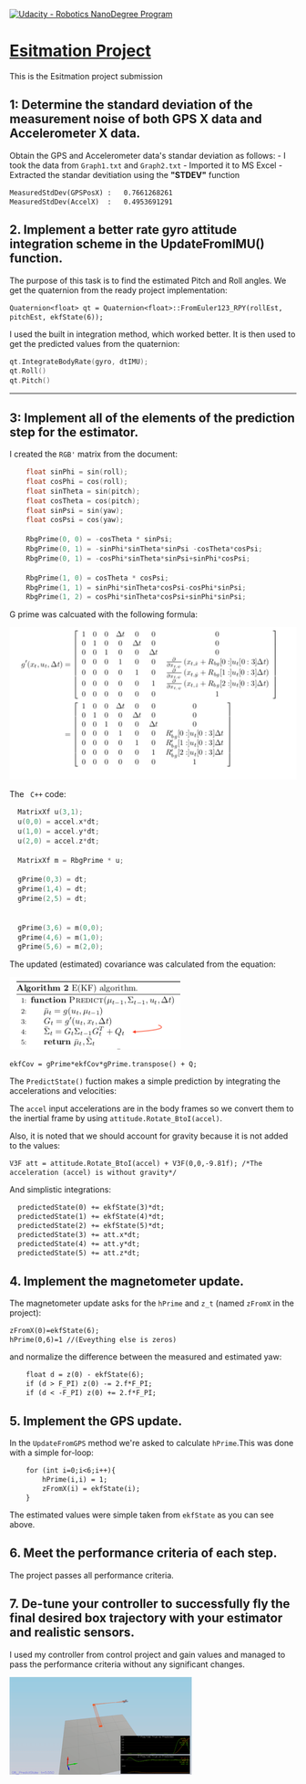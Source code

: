[![Udacity - Robotics NanoDegree Program](https://github.com/spirosrap/flyingcar/blob/master/udacity.jpg)](https://www.udacity.com/course/flying-car-nanodegree--nd787)

# [Esitmation Project](https://github.com/scifiswapnil/Udacity-Autonomous-Flight-Engineer/tree/main/Esitmation-Project)

This is the Esitmation project submission

## **1:** Determine the standard deviation of the measurement noise of both GPS X data and Accelerometer X data. 

Obtain the GPS and Accelerometer data's standar deviation as follows: 
    - I took the data from `Graph1.txt` and `Graph2.txt` 
    - Imported it to MS Excel 
    - Extracted the standar devitiation using the **"STDEV"** function

```
MeasuredStdDev(GPSPosX) :   0.7661268261
MeasuredStdDev(AccelX)  :   0.4953691291

```
## **2.** Implement a better rate gyro attitude integration scheme in the UpdateFromIMU() function.

The purpose of this task is to find the estimated Pitch and Roll angles. We get the quaternion from the ready project implementation:

```
Quaternion<float> qt = Quaternion<float>::FromEuler123_RPY(rollEst, pitchEst, ekfState(6));

```
I used the built in integration method, which worked better. It is then used to get the predicted values from the quaternion:

```cpp
qt.IntegrateBodyRate(gyro, dtIMU);
qt.Roll()
qt.Pitch()
```
---


## **3:** Implement all of the elements of the prediction step for the estimator.

I created the `RGB'` matrix from the document:
```cpp
    float sinPhi = sin(roll);
    float cosPhi = cos(roll);
    float sinTheta = sin(pitch);
    float cosTheta = cos(pitch);
    float sinPsi = sin(yaw);
    float cosPsi = cos(yaw);
    
    RbgPrime(0, 0) = -cosTheta * sinPsi;
    RbgPrime(0, 1) = -sinPhi*sinTheta*sinPsi -cosTheta*cosPsi;
    RbgPrime(0, 1) = -cosPhi*sinTheta*sinPsi+sinPhi*cosPsi;
    
    RbgPrime(1, 0) = cosTheta * cosPsi;
    RbgPrime(1, 1) = sinPhi*sinTheta*cosPsi-cosPhi*sinPsi;
    RbgPrime(1, 2) = cosPhi*sinTheta*cosPsi+sinPhi*sinPsi;
```

G prime was calcuated with the following formula:   

![gprime](image/../images/jacobianFormula.png)

The ` C++` code:

```cpp
  MatrixXf u(3,1);
  u(0,0) = accel.x*dt;
  u(1,0) = accel.y*dt;
  u(2,0) = accel.z*dt;
    
  MatrixXf m = RbgPrime * u;
    
  gPrime(0,3) = dt;
  gPrime(1,4) = dt;
  gPrime(2,5) = dt;

    
  gPrime(3,6) = m(0,0);
  gPrime(4,6) = m(1,0);
  gPrime(5,6) = m(2,0);
```

The updated (estimated) covariance was calculated from the equation:

![cov](image/../images/ekfpred.png)

```
ekfCov = gPrime*ekfCov*gPrime.transpose() + Q;
```

The `PredictState()` fuction makes a simple prediction by integrating the accelerations and velocities:

The `accel` input accelerations are in the body frames so we convert them to the inertial frame by using `attitude.Rotate_BtoI(accel)`.

Also, it is noted that we should account for gravity because it is not added to the values:

```
V3F att = attitude.Rotate_BtoI(accel) + V3F(0,0,-9.81f); /*The acceleration (accel) is without gravity*/
```

And simplistic integrations:

```
  predictedState(0) += ekfState(3)*dt;
  predictedState(1) += ekfState(4)*dt;
  predictedState(2) += ekfState(5)*dt;
  predictedState(3) += att.x*dt;
  predictedState(4) += att.y*dt;
  predictedState(5) += att.z*dt;
```

## **4.** Implement the magnetometer update.

The magnetometer update asks for the `hPrime` and  `z_t` (named `zFromX` in the project):

```
zFromX(0)=ekfState(6);
hPrime(0,6)=1 //(Eveything else is zeros)
```
and normalize the difference between the measured and estimated yaw:

```
    float d = z(0) - ekfState(6);
    if (d > F_PI) z(0) -= 2.f*F_PI;
    if (d < -F_PI) z(0) += 2.f*F_PI;
```

## **5.** Implement the GPS update.

In the `UpdateFromGPS` method we're asked to calculate `hPrime`.This was done with a simple for-loop:

```
    for (int i=0;i<6;i++){
        hPrime(i,i) = 1;
        zFromX(i) = ekfState(i);
    }
```

The estimated values were simple taken from `ekfState` as you can see above.

## **6.** Meet the performance criteria of each step.

The project passes all performance criteria.

## **7.** De-tune your controller to successfully fly the final desired box trajectory with your estimator and realistic sensors.

I used my controller from control project and gain values and managed to pass the performance criteria without any significant changes.

![](Estimations.gif) 
